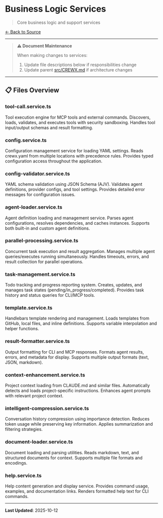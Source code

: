 # Business Logic Services

> Core business logic and support services

[← Back to Source](../CREWX.md)

---

> **⚠️ Document Maintenance**
>
> When making changes to services:
> 1. Update file descriptions below if responsibilities change
> 2. Update parent [src/CREWX.md](../CREWX.md) if architecture changes

---

## 📋 Files Overview

### **tool-call.service.ts**
Tool execution engine for MCP tools and external commands.
Discovers, loads, validates, and executes tools with security sandboxing.
Handles tool input/output schemas and result formatting.

### **config.service.ts**
Configuration management service for loading YAML settings.
Reads crewx.yaml from multiple locations with precedence rules.
Provides typed configuration access throughout the application.

### **config-validator.service.ts**
YAML schema validation using JSON Schema (AJV).
Validates agent definitions, provider configs, and tool settings.
Provides detailed error messages for configuration issues.

### **agent-loader.service.ts**
Agent definition loading and management service.
Parses agent configurations, resolves dependencies, and caches instances.
Supports both built-in and custom agent definitions.

### **parallel-processing.service.ts**
Concurrent task execution and result aggregation.
Manages multiple agent queries/executes running simultaneously.
Handles timeouts, errors, and result collection for parallel operations.

### **task-management.service.ts**
Todo tracking and progress reporting system.
Creates, updates, and manages task states (pending/in_progress/completed).
Provides task history and status queries for CLI/MCP tools.

### **template.service.ts**
Handlebars template rendering and management.
Loads templates from GitHub, local files, and inline definitions.
Supports variable interpolation and helper functions.

### **result-formatter.service.ts**
Output formatting for CLI and MCP responses.
Formats agent results, errors, and metadata for display.
Supports multiple output formats (text, JSON, markdown).

### **context-enhancement.service.ts**
Project context loading from CLAUDE.md and similar files.
Automatically detects and loads project-specific instructions.
Enhances agent prompts with relevant project context.

### **intelligent-compression.service.ts**
Conversation history compression using importance detection.
Reduces token usage while preserving key information.
Applies summarization and filtering strategies.

### **document-loader.service.ts**
Document loading and parsing utilities.
Reads markdown, text, and structured documents for context.
Supports multiple file formats and encodings.

### **help.service.ts**
Help content generation and display service.
Provides command usage, examples, and documentation links.
Renders formatted help text for CLI commands.

---

**Last Updated**: 2025-10-12
